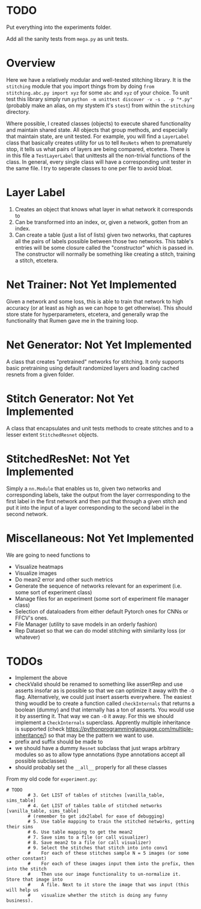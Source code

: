 # TODO
Put everything into the experiments folder.

Add all the sanity tests from `mega.py` as unit tests.

# Overview
Here we have a relatively modular and well-tested stitching library. It is the `stitching` module that you import
things from by doing `from stitching.abc.py import xyz` for some `abc`  and `xyz` of your choice. To unit test this library simply run `python -m unittest discover -v -s . -p "*.py"` (probably make an alias, on my stystem it's `stest`) from within the `stitching` directory.

Where possible, I created classes (objects) to execute shared functionality and maintain shared state. All objects that group methods, and especially that maintain state, are unit tested. For example, you will find a `LayerLabel` class that basically creates utility for us to tell `ResNets` when to prematurely stop, it tells us what pairs of layers are being compared, etcetera. There is in this file a `TestLayerLabel` that unittests all the non-trivial functions of the class. In general, every single class will have a corresponding unit tester in the same file. I try to seperate classes to one per file to avoid bloat.

# Layer Label
1. Creates an object that knows what layer in what network it corresponds to
2. Can be transformed into an index, or, given a network, gotten from an index.
3. Can create a table (just a list of lists) given two networks, that captures all the pairs of labels possible between those two networks. This table's entries will be some closure called the "constructor" which is passed in. The constructor will normally be something like creating a stitch, training a stitch, etcetera.

# Net Trainer: Not Yet Implemented
Given a network and some loss, this is able to train that network to high accuracy (or at least as high as we can hope to get otherwise). This should store state for hyperparameters, etcetera, and generally wrap the functionality that Rumen gave me in the training loop.

# Net Generator: Not Yet Implemented
A class that creates "pretrained" networks for stitching. It only supports basic pretraining using default randomized layers and loading cached resnets from a given folder.

# Stitch Generator: Not Yet Implemented
A class that encapsulates and unit tests methods to create stitches and to a lesser extent `StitchedResnet` objects.

# StitchedResNet: Not Yet Implemented
Simply a `nn.Module` that enables us to, given two networks and corresponding labels, take the output from the layer corrresponding to the first label in the first network and then put that through a given stitch and put it into the input of a layer corresponding to the second label in the second network.

# Miscellaneous: Not Yet Implemented
We are going to need functions to
- Visualize heatmaps
- Visualize images
- Do mean2 error and other such metrics
- Generate the sequence of networks relevant for an experiment (i.e. some sort of experiment class)
- Manage files for an experiment (some sort of experiment file manager class)
- Selection of dataloaders from either default Pytorch ones for CNNs or FFCV's ones.
- File Manager (utility to save models in an orderly fashion)
- Rep Dataset so that we can do model stitching with similarity loss (or whatever)

# TODOs
- Implement the above
- checkValid should be renamed to something like assertRep and use asserts insofar as is possible so that we can optimize it away with the `-O` flag. Alternatively, we could just insert asserts everywhere. The easiest thing woudld be to create a function called `checkInternals` that returns a boolean (dummy) and that internally has a ton of asserts. You would use it by asserting it. That way we can `-O` it away. For this we should implement a `CheckInternals` superclass. Apprently multiple inheritance is supported (check https://pythonprogramminglanguage.com/multiple-inheritance/) so that may be the pattern we want to use.
- prefix and suffix should be made to 
- we should have a dummy `Resnet` subclass that just wraps arbitrary modules so as to allow type annotations (type annotations accept all possible subclasses)
- should probably set the `__all__` properly for all these classes

From my old code for `experiment.py`:

```
# TODO
        # 3. Get LIST of tables of stitches [vanilla_table, sims_table]
        # 4. Get LIST of tables table of stitched networks [vanilla_table, sims_table]
        # (remember to get idx2label for ease of debugging)
        # 5. Use table mapping to train the stitched networks, getting their sims
        # 6. Use table mapping to get the mean2
        # 7. Save sims to a file (or call visualizer)
        # 8. Save mean2 to a file (or call visualizer)
        # 9. Select the stitches that stitch into into conv1
        #    For each of these stitches sample N = 5 images (or some other constant)
        #    For each of these images input them into the prefix, then into the stitch
        #    Then use our image functionality to un-normalize it. Store that image into
        #    A file. Next to it store the image that was input (this will help us
        #    visualize whether the stitch is doing any funny business).
```